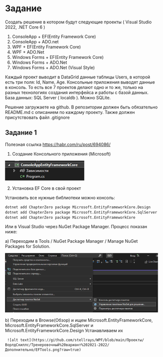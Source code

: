 # Задание
Создать решение в котором будут следующие проекты ( Visual Studio 2022, .NET Core 6 )

1. ConsoleApp + EF(Entity Framework Core)
2. ConsoleApp + ADO.net
3. WPF + EF(Entity Framework Core)
4. WPF + ADO.Net
5. Windows Forms + EF(Entity Framework Core)
6. Windows Forms + ADO.Net
7. Windows Forms + ADO.Net (Visual Style)

Каждый проект выводит в DataGrid данные таблицы Users, в которой есть три поля: Id, Name, Age. Консольные приложения выводят данные в консоль.
То есть все 7 проектов делают одно и то же, только на разных технологиях создания интерфейса и работы с базой данных.
База данных: SQL Server ( localdb ). Можно SQLite.

Решение загружаете на github. В репозитории должен быть обязательно README.md с описанием по каждому проекту.
Также должен присутствовать файл .gitignore


## Задание 1
Полезная ссылка https://habr.com/ru/post/694086/

1) Создание Консольного приложения (Microsoft) 

![alt text](https://github.com/stellrays/WPF/blob/main/Проекты/ВорлдСкиллс/Тренеровочный%20вариант%202021-2022/Дополнительно/CreateFile.png?raw=true)

2) Установка EF Core в свой проект

  Установить все нужные библиотеки можно консоль:
  ``` bash
  dotnet add ChapterZero package Microsoft.EntityFrameworkCore.Design
  dotnet add ChapterZero package Microsoft.EntityFrameworkCore.SqlServer
  dotnet add ChapterZero package Microsoft.EntityFrameworkCore
  ```
  
  Или в Visual Studio через NuGet Package Manager. Процесс показан ниже:
  
  a) Переходим в Tools / NuGet Package Manager / Manage NuGet Packages for Solution.

  ![alt text](https://github.com/stellrays/WPF/blob/main/Проекты/ВорлдСкиллс/Тренеровочный%20вариант%202021-2022/Дополнительно/tools.png?raw=true)
  
  b) Переходим в Browse(Обзор) и ищем Microsoft.EntityFrameworkCore, Microsoft.EntityFrameworkCore.SqlServer и Microsoft.EntityFrameworkCore.Design
     Устанавливаем их
     
     ![alt text](https://github.com/stellrays/WPF/blob/main/Проекты/ВорлдСкиллс/Тренеровочный%20вариант%202021-2022/Дополнительно/EFTools.png?raw=true)
